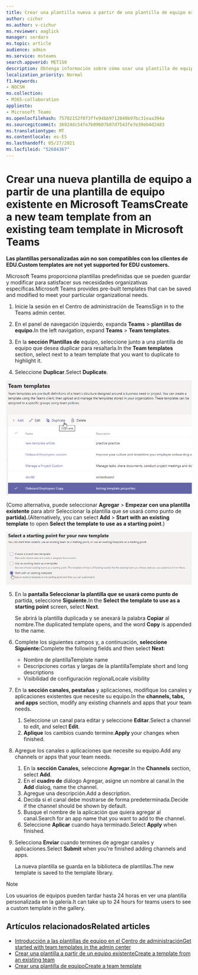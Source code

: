 ```yaml
---
title: Crear una plantilla nueva a partir de una plantilla de equipo existente en Microsoft Teams
author: cichur
ms.author: v-cichur
ms.reviewer: aaglick
manager: serdars
ms.topic: article
audience: admin
ms.service: msteams
search.appverid: MET150
description: Obtenga información sobre cómo usar una plantilla de equipo existente para crear una nueva plantilla de equipo en Microsoft Teams.
localization_priority: Normal
f1.keywords:
- NOCSH
ms.collection:
- M365-collaboration
appliesto:
- Microsoft Teams
ms.openlocfilehash: 75702152f073ffe94bb9712840b97bc31eaa394a
ms.sourcegitcommit: 36924dc54fe7b09607b07d7543fe7e39eb4d2483
ms.translationtype: MT
ms.contentlocale: es-ES
ms.lasthandoff: 05/27/2021
ms.locfileid: "52684367"
---
```

# <a name="create-a-new-team-template-from-an-existing-team-template-in-microsoft-teams"></a><span data-ttu-id="5bda8-103">Crear una nueva plantilla de equipo a partir de una plantilla de equipo existente en Microsoft Teams</span><span class="sxs-lookup"><span data-stu-id="5bda8-103">Create a new team template from an existing team template in Microsoft Teams</span></span>

<span data-ttu-id="5bda8-104">**Las plantillas personalizadas aún no son compatibles con los clientes de EDU.**</span><span class="sxs-lookup"><span data-stu-id="5bda8-104">**Custom templates are not yet supported for EDU customers.**</span></span>

<span data-ttu-id="5bda8-105">Microsoft Teams proporciona plantillas predefinidas que se pueden guardar y modificar para satisfacer sus necesidades organizativas específicas.</span><span class="sxs-lookup"><span data-stu-id="5bda8-105">Microsoft Teams provides pre-built templates that can be saved and modified to meet your particular organizational needs.</span></span>

1. <span data-ttu-id="5bda8-106">Inicie la sesión en el Centro de administración de Teams</span><span class="sxs-lookup"><span data-stu-id="5bda8-106">Sign in to the Teams admin center.</span></span>

2. <span data-ttu-id="5bda8-107">En el panel de navegación izquierdo, expanda **Teams**  >  **plantillas de equipo.**</span><span class="sxs-lookup"><span data-stu-id="5bda8-107">In the left navigation, expand **Teams** > **Team templates**.</span></span>

3. <span data-ttu-id="5bda8-108">En la **sección Plantillas de** equipo, seleccione junto a una plantilla de equipo que desea duplicar para resaltarla.</span><span class="sxs-lookup"><span data-stu-id="5bda8-108">In the **Team templates** section, select next to a team template that you want to duplicate to highlight it.</span></span>

4. <span data-ttu-id="5bda8-109">Seleccione **Duplicar**.</span><span class="sxs-lookup"><span data-stu-id="5bda8-109">Select **Duplicate**.</span></span>

![Imagen del cuadro de diálogo Plantillas de equipo con Agregar resaltado.](media/template-duplicate.png)

<span data-ttu-id="5bda8-111">(Como alternativa, puede seleccionar **Agregar**  >  **Empezar con una plantilla existente** para abrir Seleccionar la plantilla que se usará como punto de **partida).**</span><span class="sxs-lookup"><span data-stu-id="5bda8-111">(Alternatively, you can select **Add** > **Start with an existing template** to open **Select the template to use as a starting point**.)</span></span>

![Imagen de la pantalla De inicio de plantillas de equipo con Inicio con una plantilla existente resaltada.](media/template-start-existing-template.png)

5. <span data-ttu-id="5bda8-113">En la **pantalla Seleccionar la plantilla que se usará como punto de** partida, seleccione **Siguiente.**</span><span class="sxs-lookup"><span data-stu-id="5bda8-113">In the **Select the template to use as a starting point** screen, select **Next**.</span></span>

    <span data-ttu-id="5bda8-114">Se abrirá la plantilla duplicada y se anexará la palabra **Copiar** al nombre.</span><span class="sxs-lookup"><span data-stu-id="5bda8-114">The duplicated template opens, and the word **Copy** is appended to the name.</span></span>

6. <span data-ttu-id="5bda8-115">Complete los siguientes campos y, a continuación, **seleccione Siguiente:**</span><span class="sxs-lookup"><span data-stu-id="5bda8-115">Complete the following fields and then select **Next**:</span></span>
    - <span data-ttu-id="5bda8-116">Nombre de plantilla</span><span class="sxs-lookup"><span data-stu-id="5bda8-116">Template name</span></span>
    - <span data-ttu-id="5bda8-117">Descripciones cortas y largas de la plantilla</span><span class="sxs-lookup"><span data-stu-id="5bda8-117">Template short and long descriptions</span></span>
    - <span data-ttu-id="5bda8-118">Visibilidad de configuración regional</span><span class="sxs-lookup"><span data-stu-id="5bda8-118">Locale visibility</span></span>  

7. <span data-ttu-id="5bda8-119">En la **sección canales, pestañas** y aplicaciones, modifique los canales y aplicaciones existentes que necesite su equipo.</span><span class="sxs-lookup"><span data-stu-id="5bda8-119">In the **channels, tabs, and apps** section, modify any existing channels and apps that your team needs.</span></span>

    1. <span data-ttu-id="5bda8-120">Seleccione un canal para editar y seleccione **Editar**.</span><span class="sxs-lookup"><span data-stu-id="5bda8-120">Select a channel to edit, and select **Edit**.</span></span>
    2. <span data-ttu-id="5bda8-121">**Aplique** los cambios cuando termine.</span><span class="sxs-lookup"><span data-stu-id="5bda8-121">**Apply** your changes when finished.</span></span>

8. <span data-ttu-id="5bda8-122">Agregue los canales o aplicaciones que necesite su equipo.</span><span class="sxs-lookup"><span data-stu-id="5bda8-122">Add any channels or apps that your team needs.</span></span>

    1. <span data-ttu-id="5bda8-123">En la **sección Canales,** seleccione **Agregar**.</span><span class="sxs-lookup"><span data-stu-id="5bda8-123">In the **Channels** section, select **Add**.</span></span>
    2. <span data-ttu-id="5bda8-124">En el **cuadro de** diálogo Agregar, asigne un nombre al canal.</span><span class="sxs-lookup"><span data-stu-id="5bda8-124">In the **Add** dialog, name the channel.</span></span>
    3. <span data-ttu-id="5bda8-125">Agregue una descripción.</span><span class="sxs-lookup"><span data-stu-id="5bda8-125">Add a description.</span></span>
    4. <span data-ttu-id="5bda8-126">Decida si el canal debe mostrarse de forma predeterminada.</span><span class="sxs-lookup"><span data-stu-id="5bda8-126">Decide if the channel should be shown by default.</span></span>
    5. <span data-ttu-id="5bda8-127">Busque el nombre de la aplicación que quiera agregar al canal.</span><span class="sxs-lookup"><span data-stu-id="5bda8-127">Search for an app name that you want to add to the channel.</span></span>
    6. <span data-ttu-id="5bda8-128">Seleccione **Aplicar** cuando haya terminado.</span><span class="sxs-lookup"><span data-stu-id="5bda8-128">Select **Apply** when finished.</span></span>

7. <span data-ttu-id="5bda8-129">Selecciona **Enviar** cuando termines de agregar canales y aplicaciones.</span><span class="sxs-lookup"><span data-stu-id="5bda8-129">Select **Submit** when you're finished adding channels and apps.</span></span>

    <span data-ttu-id="5bda8-130">La nueva plantilla se guarda en la biblioteca de plantillas.</span><span class="sxs-lookup"><span data-stu-id="5bda8-130">The new template is saved to the template library.</span></span>

> [!Note]
> <span data-ttu-id="5bda8-131">Los usuarios de equipos pueden tardar hasta 24 horas en ver una plantilla personalizada en la galería.</span><span class="sxs-lookup"><span data-stu-id="5bda8-131">It can take up to 24 hours for teams users to see a custom template in the gallery.</span></span>

## <a name="related-articles"></a><span data-ttu-id="5bda8-132">Artículos relacionados</span><span class="sxs-lookup"><span data-stu-id="5bda8-132">Related articles</span></span>

- [<span data-ttu-id="5bda8-133">Introducción a las plantillas de equipo en el Centro de administración</span><span class="sxs-lookup"><span data-stu-id="5bda8-133">Get started with team templates in the admin center</span></span>](get-started-with-teams-templates-in-the-admin-console.md)
- [<span data-ttu-id="5bda8-134">Crear una plantilla a partir de un equipo existente</span><span class="sxs-lookup"><span data-stu-id="5bda8-134">Create a template from an existing team</span></span>](create-template-from-existing-team.md)
- [<span data-ttu-id="5bda8-135">Crear una plantilla de equipo</span><span class="sxs-lookup"><span data-stu-id="5bda8-135">Create a team template</span></span>](create-a-team-template.md)